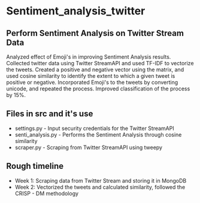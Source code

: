 # Sentiment_analysis_twitter
## Perform Sentiment Analysis on Twitter Stream Data
Analyzed effect of Emoji's in improving Sentiment Analysis results. Collected twitter data using Twitter StreamAPI and used TF-IDF to vectorize the tweets. Created a positive and negative vector using the matrix, and used cosine similarity to identify the extent to which a given tweet is positive or negative. Incorporated Emoji's to the tweets by converting unicode, and repeated the process. Improved classification of the process by 15%. 

## Files in src and it's use

* settings.py - Input security credentials for the Twitter StreamAPI
* senti_analysis.py - Performs the Sentiment Analysis through cosine similarity
* scraper.py - Scraping from Twitter StreamAPI using tweepy

## Rough timeline 

* Week 1: Scraping data from Twitter Stream and storing it in MongoDB
* Week 2: Vectorized the tweets and calculated similarity, followed the CRISP - DM methodology
